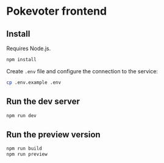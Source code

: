 # Pokevoter frontend

## Install

Requires Node.js.

```sh
npm install
```

Create `.env` file and configure the connection to the service:

```sh
cp .env.example .env
```

## Run the dev server

```sh
npm run dev
```

## Run the preview version

```sh
npm run build
npm run preview
```
